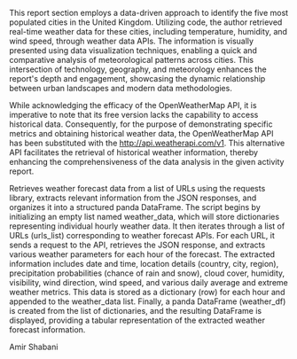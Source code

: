 This report section employs a data-driven approach to identify the five most populated cities in the United Kingdom. 
Utilizing code, the author retrieved real-time weather data for these cities, including temperature, humidity, and wind speed, through weather data APIs. 
The information is visually presented using data visualization techniques, enabling a quick and comparative analysis of meteorological patterns across cities.
This intersection of technology, geography, and meteorology enhances the report's depth and engagement, showcasing the dynamic relationship between urban landscapes and modern data methodologies.

While acknowledging the efficacy of the OpenWeatherMap API, it is imperative to note that its free version lacks the capability to access historical data. 
Consequently, for the purpose of demonstrating specific metrics and obtaining historical weather data, the OpenWeatherMap API has been substituted with the http://api.weatherapi.com/v1.
This alternative API facilitates the retrieval of historical weather information, thereby enhancing the comprehensiveness of the data analysis in the given activity report.

Retrieves weather forecast data from a list of URLs using the requests library, extracts relevant information from the JSON responses, and organizes it into a structured panda DataFrame.
The script begins by initializing an empty list named weather_data, which will store dictionaries representing individual hourly weather data. It then iterates through a list of URLs (urls_list) corresponding to weather forecast APIs. 
For each URL, it sends a request to the API, retrieves the JSON response, and extracts various weather parameters for each hour of the forecast.
The extracted information includes date and time, location details (country, city, region), precipitation probabilities (chance of rain and snow), cloud cover, humidity, visibility, wind direction, wind speed, and various daily average and extreme weather metrics.
This data is stored as a dictionary (row) for each hour and appended to the weather_data list.
Finally, a panda DataFrame (weather_df) is created from the list of dictionaries, and the resulting DataFrame is displayed, providing a tabular representation of the extracted weather forecast information.

Amir Shabani
